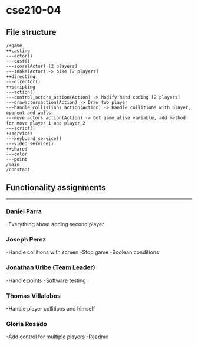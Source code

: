 # cse210-04
## File structure
```
/+game
++casting
---actor()
---cast()
---score(Actor) [2 players]
---snake(Actor) -> bike [2 players]
++directing
---director()
++scripting
---action()
---control_actors_action(Action) -> Modify hard coding [2 players]
---drawactorsaction(Action) -> Draw two player
---handle collisiions action(Action) -> Handle collitions with player, oponent and walls
---move actors action(Action) -> Get game_alive variable, add method for move player 1 and player 2
---script()
++services
---keyboard_service()
---video_service()
++shared
---color
---point
/main
/constant
```

## Functionality assignments
---

### Daniel Parra
-Everything about adding second player

### Joseph Perez
-Handle collitions with screen
-Stop game
-Boolean conditions

### Jonathan Uribe (Team Leader)
-Handle points
-Software testing

### Thomas Villalobos
-Handle player collitions and himself

### Gloria Rosado
-Add control for multiple players
-Readme
